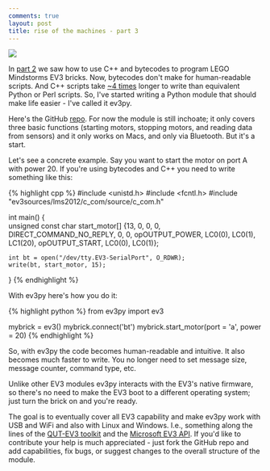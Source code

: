 ```yaml
---
comments: true
layout: post
title: rise of the machines - part 3
---
```


[![](http://i.imgur.com/LTJZhVI.png)](http://imgur.com/LTJZhVI)

In [part 2](http://thiagomarzagao.com/2014/06/24/rise-of-the-machines-part-2-2/) we saw how to use C++ and bytecodes to program LEGO Mindstorms EV3 bricks. Now, bytecodes don't make for human-readable scripts. And C++ scripts take [~4 times](http://www.connellybarnes.com/documents/language_productivity.pdf) longer to write than equivalent Python or Perl scripts. So, I've started writing a Python module that should make life easier - I've called it ev3py.

Here's the GitHub [repo](https://github.com/thiagomarzagao/ev3py). For now the module is still inchoate; it only covers three basic functions (starting motors, stopping motors, and reading data from sensors) and it only works on Macs, and only via Bluetooth. But it's a start.

Let's see a concrete example. Say you want to start the motor on port A with power 20. If you're using bytecodes and C++ you need to write something like this:

{% highlight cpp %}
#include <unistd.h>
#include <fcntl.h>
#include "ev3sources/lms2012/c_com/source/c_com.h"

int main()
{    
    unsigned const char start_motor[] {13, 0, 0, 0,
        DIRECT_COMMAND_NO_REPLY,
        0, 0,
        opOUTPUT_POWER, LC0(0), LC0(1), LC1(20),
        opOUTPUT_START, LC0(0), LC0(1)};

    int bt = open("/dev/tty.EV3-SerialPort", O_RDWR);
    write(bt, start_motor, 15);
 }
{% endhighlight %}

With ev3py here's how you do it:

{% highlight python %}
from ev3py import ev3

mybrick = ev3()
mybrick.connect('bt')
mybrick.start_motor(port = 'a', power = 20)
{% endhighlight %}

So, with ev3py the code becomes human-readable and intuitive. It also becomes much faster to write. You no longer need to set message size, message counter, command type, etc.

Unlike other EV3 modules ev3py interacts with the EV3's native firmware, so there's no need to make the EV3 boot to a different operating system; just turn the brick on and you're ready.

The goal is to eventually cover all EV3 capability and make ev3py work with USB and WiFi and also with Linux and Windows. I.e., something along the lines of the [QUT-EV3 toolkit](https://wiki.qut.edu.au/display/cyphy/QUT+EV3+MATLAB+toolkit) and the [Microsoft EV3 API](https://legoev3.codeplex.com/). If you'd like to contribute your help is much appreciated - just fork the GitHub repo and add capabilities, fix bugs, or suggest changes to the overall structure of the module.
